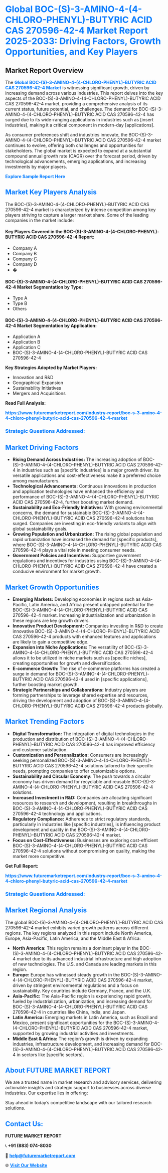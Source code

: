 <h1 style="color: #007BFF;">Global BOC-(S)-3-AMINO-4-(4-CHLORO-PHENYL)-BUTYRIC ACID CAS 270596-42-4 Market Report 2025-2033: Driving Factors, Growth Opportunities, and Key Players</h1>

<section id="overview">
<h2>Market Report Overview</h2>
<p>The <a href="https://www.futuremarketreport.com/industry-report/boc-s-3-amino-4-4-chloro-phenyl-butyric-acid-cas-270596-42-4-market" style="color: #007BFF; text-decoration: none;"><strong>Global BOC-(S)-3-AMINO-4-(4-CHLORO-PHENYL)-BUTYRIC ACID CAS 270596-42-4 Market</strong></a> is witnessing significant growth, driven by increasing demand across various industries. This report delves into the key aspects of the BOC-(S)-3-AMINO-4-(4-CHLORO-PHENYL)-BUTYRIC ACID CAS 270596-42-4 market, providing a comprehensive analysis of its current status, future potential, and challenges. The demand for BOC-(S)-3-AMINO-4-(4-CHLORO-PHENYL)-BUTYRIC ACID CAS 270596-42-4 has surged due to its wide-ranging applications in industries such as [insert industries], making it a critical component in modern-day [applications].</p>
<p>As consumer preferences shift and industries innovate, the BOC-(S)-3-AMINO-4-(4-CHLORO-PHENYL)-BUTYRIC ACID CAS 270596-42-4 market continues to evolve, offering both challenges and opportunities for stakeholders. The global market is expected to expand at a substantial compound annual growth rate (CAGR) over the forecast period, driven by technological advancements, emerging applications, and increasing investments by major players.</p>
</section>

<section id="overview">
<p><a href="https://www.futuremarketreport.com/request-sample/reportId=111793" style="color: #007BFF; text-decoration: none;"><strong>Explore Sample Report Here</strong></a></p>
</section>

<section id="key-players">
<h2 style="color: #007BFF;">Market Key Players Analysis</h2>
<p>The BOC-(S)-3-AMINO-4-(4-CHLORO-PHENYL)-BUTYRIC ACID CAS 270596-42-4 market is characterized by intense competition among key players striving to capture a larger market share. Some of the leading companies in the market include:</p>
<h4>Key Players Covered in the BOC-(S)-3-AMINO-4-(4-CHLORO-PHENYL)-BUTYRIC ACID CAS 270596-42-4 Report:</h4>
<ul><li>Company A</li><li>Company B</li><li>Company C</li><li>Company D</li><li>�</li></ul>
<h4>BOC-(S)-3-AMINO-4-(4-CHLORO-PHENYL)-BUTYRIC ACID CAS 270596-42-4 Market Segmentation by Type:</h4>
<ul><li>Type A</li><li>Type B</li><li>Others</li></ul>

<h4>BOC-(S)-3-AMINO-4-(4-CHLORO-PHENYL)-BUTYRIC ACID CAS 270596-42-4 Market Segmentation by Application:</h4>
<ul><li>Application A</li><li>Application B</li><li>Application C</li><li>BOC-(S)-3-AMINO-4-(4-CHLORO-PHENYL)-BUTYRIC ACID CAS 270596-42-4</li></ul>
<p><strong>Key Strategies Adopted by Market Players:</strong></p>
<ul>
<li>Innovation and R&D</li>
<li>Geographical Expansion</li>
<li>Sustainability Initiatives</li>
<li>Mergers and Acquisitions</li>
</ul>
</section>

<section>
<p><strong>Read Full Analysis: </strong></p><a href="https://www.futuremarketreport.com/industry-report/boc-s-3-amino-4-4-chloro-phenyl-butyric-acid-cas-270596-42-4-market" style="color: #007BFF; text-decoration: none;"><strong>https://www.futuremarketreport.com/industry-report/boc-s-3-amino-4-4-chloro-phenyl-butyric-acid-cas-270596-42-4-market</strong></a>
<h3 style="color: #007BFF;">Strategic Questions Addressed:</h3>
</section>

<section id="driving-factors">
<h2 style="color: #007BFF;">Market Driving Factors</h2>
<ul>
<li><strong>Rising Demand Across Industries:</strong> The increasing adoption of BOC-(S)-3-AMINO-4-(4-CHLORO-PHENYL)-BUTYRIC ACID CAS 270596-42-4 in industries such as [specific industries] is a major growth driver. Its versatile applications and cost-effectiveness make it a preferred choice among manufacturers.</li>
<li><strong>Technological Advancements:</strong> Continuous innovations in production and application technologies have enhanced the efficiency and performance of BOC-(S)-3-AMINO-4-(4-CHLORO-PHENYL)-BUTYRIC ACID CAS 270596-42-4, further boosting market demand.</li>
<li><strong>Sustainability and Eco-Friendly Initiatives:</strong> With growing environmental concerns, the demand for sustainable BOC-(S)-3-AMINO-4-(4-CHLORO-PHENYL)-BUTYRIC ACID CAS 270596-42-4 solutions has surged. Companies are investing in eco-friendly variants to align with global sustainability goals.</li>
<li><strong>Growing Population and Urbanization:</strong> The rising global population and rapid urbanization have increased the demand for [specific products], where BOC-(S)-3-AMINO-4-(4-CHLORO-PHENYL)-BUTYRIC ACID CAS 270596-42-4 plays a vital role in meeting consumer needs.</li>
<li><strong>Government Policies and Incentives:</strong> Supportive government regulations and incentives for industries using BOC-(S)-3-AMINO-4-(4-CHLORO-PHENYL)-BUTYRIC ACID CAS 270596-42-4 have created a conducive environment for market growth.</li>
</ul>
</section>

<section id="growth-opportunities">
<h2 style="color: #007BFF;">Market Growth Opportunities</h2>
<ul>
<li><strong>Emerging Markets:</strong> Developing economies in regions such as Asia-Pacific, Latin America, and Africa present untapped potential for the BOC-(S)-3-AMINO-4-(4-CHLORO-PHENYL)-BUTYRIC ACID CAS 270596-42-4 market. Increasing industrialization and urbanization in these regions are key growth drivers.</li>
<li><strong>Innovative Product Development:</strong> Companies investing in R&D to create innovative BOC-(S)-3-AMINO-4-(4-CHLORO-PHENYL)-BUTYRIC ACID CAS 270596-42-4 products with enhanced features and applications are likely to gain a competitive edge.</li>
<li><strong>Expansion into Niche Applications:</strong> The versatility of BOC-(S)-3-AMINO-4-(4-CHLORO-PHENYL)-BUTYRIC ACID CAS 270596-42-4 allows it to be utilized in niche markets such as [specific niches], creating opportunities for growth and diversification.</li>
<li><strong>E-commerce Growth:</strong> The rise of e-commerce platforms has created a surge in demand for BOC-(S)-3-AMINO-4-(4-CHLORO-PHENYL)-BUTYRIC ACID CAS 270596-42-4 used in [specific applications], further boosting market growth.</li>
<li><strong>Strategic Partnerships and Collaborations:</strong> Industry players are forming partnerships to leverage shared expertise and resources, driving the development and adoption of BOC-(S)-3-AMINO-4-(4-CHLORO-PHENYL)-BUTYRIC ACID CAS 270596-42-4 products globally.</li>
</ul>
</section>

<section id="trending-factors">
<h2 style="color: #007BFF;">Market Trending Factors</h2>
<ul>
<li><strong>Digital Transformation:</strong> The integration of digital technologies in the production and distribution of BOC-(S)-3-AMINO-4-(4-CHLORO-PHENYL)-BUTYRIC ACID CAS 270596-42-4 has improved efficiency and customer satisfaction.</li>
<li><strong>Customization and Personalization:</strong> Consumers are increasingly seeking personalized BOC-(S)-3-AMINO-4-(4-CHLORO-PHENYL)-BUTYRIC ACID CAS 270596-42-4 solutions tailored to their specific needs, prompting companies to offer customizable options.</li>
<li><strong>Sustainability and Circular Economy:</strong> The push towards a circular economy has driven demand for recyclable and reusable BOC-(S)-3-AMINO-4-(4-CHLORO-PHENYL)-BUTYRIC ACID CAS 270596-42-4 solutions.</li>
<li><strong>Increased Investment in R&D:</strong> Companies are allocating significant resources to research and development, resulting in breakthroughs in BOC-(S)-3-AMINO-4-(4-CHLORO-PHENYL)-BUTYRIC ACID CAS 270596-42-4 technology and applications.</li>
<li><strong>Regulatory Compliance:</strong> Adherence to strict regulatory standards, particularly in industries like [specific industries], is influencing product development and quality in the BOC-(S)-3-AMINO-4-(4-CHLORO-PHENYL)-BUTYRIC ACID CAS 270596-42-4 market.</li>
<li><strong>Focus on Cost-Effectiveness:</strong> Businesses are exploring cost-efficient BOC-(S)-3-AMINO-4-(4-CHLORO-PHENYL)-BUTYRIC ACID CAS 270596-42-4 solutions without compromising on quality, making the market more competitive.</li>
</ul>
</section>

<section>
<p><strong>Get Full Report: </strong></p><a href="https://www.futuremarketreport.com/industry-report/boc-s-3-amino-4-4-chloro-phenyl-butyric-acid-cas-270596-42-4-market" style="color: #007BFF; text-decoration: none;"><strong>https://www.futuremarketreport.com/industry-report/boc-s-3-amino-4-4-chloro-phenyl-butyric-acid-cas-270596-42-4-market</strong></a>
<h3 style="color: #007BFF;">Strategic Questions Addressed:</h3>
</section>


<section id="regional-analysis">
<h2 style="color: #007BFF;">Market Regional Analysis</h2>
<p>The global BOC-(S)-3-AMINO-4-(4-CHLORO-PHENYL)-BUTYRIC ACID CAS 270596-42-4 market exhibits varied growth patterns across different regions. The key regions analyzed in this report include North America, Europe, Asia-Pacific, Latin America, and the Middle East & Africa:</p>
<ul>
<li><strong>North America:</strong> This region remains a dominant player in the BOC-(S)-3-AMINO-4-(4-CHLORO-PHENYL)-BUTYRIC ACID CAS 270596-42-4 market due to its advanced industrial infrastructure and high adoption of new technologies. The U.S. and Canada are leading markets in this region.</li>
<li><strong>Europe:</strong> Europe has witnessed steady growth in the BOC-(S)-3-AMINO-4-(4-CHLORO-PHENYL)-BUTYRIC ACID CAS 270596-42-4 market, driven by stringent environmental regulations and a focus on sustainability. Key countries include Germany, France, and the U.K.</li>
<li><strong>Asia-Pacific:</strong> The Asia-Pacific region is experiencing rapid growth, fueled by industrialization, urbanization, and increasing demand for BOC-(S)-3-AMINO-4-(4-CHLORO-PHENYL)-BUTYRIC ACID CAS 270596-42-4 in countries like China, India, and Japan.</li>
<li><strong>Latin America:</strong> Emerging markets in Latin America, such as Brazil and Mexico, present significant opportunities for the BOC-(S)-3-AMINO-4-(4-CHLORO-PHENYL)-BUTYRIC ACID CAS 270596-42-4 market, supported by growing industrial activities and investments.</li>
<li><strong>Middle East & Africa:</strong> The region’s growth is driven by expanding industries, infrastructure development, and increasing demand for BOC-(S)-3-AMINO-4-(4-CHLORO-PHENYL)-BUTYRIC ACID CAS 270596-42-4 in sectors like [specific sectors].</li>
</ul>
</section>

<footer>
<h2 style="color: #007BFF;">About FUTURE MARKET REPORT</h2>
<p>We are a trusted name in market research and advisory services, delivering actionable insights and strategic support to businesses across diverse industries. Our expertise lies in offering:</p>

<p>Stay ahead in today’s competitive landscape with our tailored research solutions.</p>

<h2 style="color: #007BFF;">Contact Us:</h2>
<p><strong>FUTURE MARKET REPORT</strong></p>
<p>📞 <strong>+91 (883) 074-8030</strong></p>
<p>📧 <strong><a href="mailto:help@futuremarketreport.com" style="color: #007BFF;">help@futuremarketreport.com</a></strong></p>
<p>🌐 <strong><a href="https://www.futuremarketreport.com/" style="color: #007BFF;">Visit Our Website</a></strong></p>
</footer>
